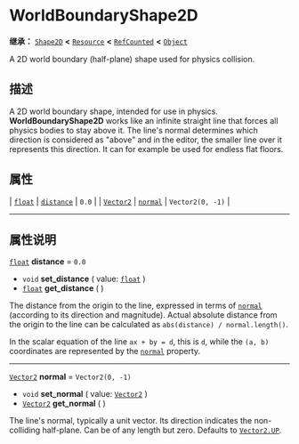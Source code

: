 <!-- ⚠ 请勿编辑本文件 ⚠ -->
<!-- 本文档使用脚本从 WeDot 引擎源码仓库生成。 -->
<!-- 生成脚本：https://github.com/WeDot-Engine/WeDot/tree/4.3/doc/tools/make_md.py； -->
<!-- 原文件：https://github.com/WeDot-Engine/WeDot/tree/4.3/doc/classes/WorldBoundaryShape2D.xml。 -->

<div id="_class_worldboundaryshape2d"></div>

# WorldBoundaryShape2D

**继承：** [`Shape2D`](class_shape2d.md) **<** [`Resource`](class_resource.md) **<** [`RefCounted`](class_refcounted.md) **<** [`Object`](class_object.md)

A 2D world boundary (half-plane) shape used for physics collision.

## 描述

A 2D world boundary shape, intended for use in physics. **WorldBoundaryShape2D** works like an infinite straight line that forces all physics bodies to stay above it. The line's normal determines which direction is considered as "above" and in the editor, the smaller line over it represents this direction. It can for example be used for endless flat floors.

## 属性

| [`float`](class_float.md)     | [`distance`](#class_worldboundaryshape2d_property_distance) | ``0.0``            |
| [`Vector2`](class_vector2.md) | [`normal`](#class_worldboundaryshape2d_property_normal)     | ``Vector2(0, -1)`` |

<!-- rst-class:: classref-section-separator -->

---

## 属性说明

<div id="_class_worldboundaryshape2d_property_distance"></div>

[`float`](class_float.md) **distance** = ``0.0`` <div id="class_worldboundaryshape2d_property_distance"></div>

- `void` **set_distance** ( value: [`float`](class_float.md) )
- [`float`](class_float.md) **get_distance** ( )

The distance from the origin to the line, expressed in terms of [`normal`](#class_worldboundaryshape2d_property_normal) (according to its direction and magnitude). Actual absolute distance from the origin to the line can be calculated as `abs(distance) / normal.length()`.

In the scalar equation of the line `ax + by = d`, this is `d`, while the `(a, b)` coordinates are represented by the [`normal`](#class_worldboundaryshape2d_property_normal) property.

<!-- rst-class:: classref-item-separator -->

---

<div id="_class_worldboundaryshape2d_property_normal"></div>

[`Vector2`](class_vector2.md) **normal** = ``Vector2(0, -1)`` <div id="class_worldboundaryshape2d_property_normal"></div>

- `void` **set_normal** ( value: [`Vector2`](class_vector2.md) )
- [`Vector2`](class_vector2.md) **get_normal** ( )

The line's normal, typically a unit vector. Its direction indicates the non-colliding half-plane. Can be of any length but zero. Defaults to [`Vector2.UP`](#class_vector2_constant_up).

[^virtual]: 本方法通常需要用户覆盖才能生效。
[^const]: 本方法无副作用，不会修改该实例的任何成员变量。
[^vararg]: 本方法除了能接受在此处描述的参数外，还能够继续接受任意数量的参数。
[^constructor]: 本方法用于构造某个类型。
[^static]: 调用本方法无需实例，可直接使用类名进行调用。
[^operator]: 本方法描述的是使用本类型作为左操作数的有效运算符。
[^bitfield]: 这个值是由下列位标志构成位掩码的整数。
[^void]: 无返回值。
